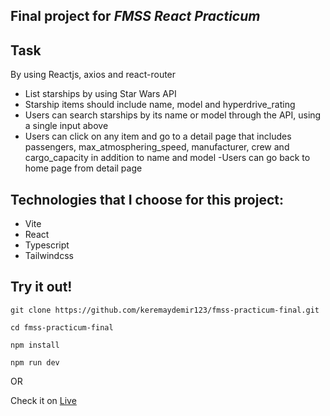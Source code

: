 ## Final project for ***FMSS React Practicum***

## Task

By using Reactjs, axios and react-router
- List starships by using Star Wars API
- Starship items should include name, model and hyperdrive_rating
- Users can search starships by its name or model through the API, using a single input above
- Users can click on any item and go to a detail page that includes passengers, max_atmosphering_speed, manufacturer, crew and cargo_capacity in addition to name and model
-Users can go back to home page from detail page

## Technologies that I choose for this project:

* Vite
* React
* Typescript
* Tailwindcss

## Try it out!

```console
git clone https://github.com/keremaydemir123/fmss-practicum-final.git
```
```console
cd fmss-practicum-final
```
```console
npm install
```
```console
npm run dev
```
OR

Check it on [Live](https://duckduckgo.com)





